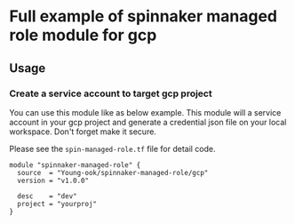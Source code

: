 # Full example of spinnaker managed role module for gcp

## Usage
### Create a service account to target gcp project

You can use this module like as below example. This module will a service account in your gcp project and generate a credential json file on your local workspace. Don't forget make it secure.

Please see the `spin-managed-role.tf` file for detail code.

```
module "spinnaker-managed-role" {
  source  = "Young-ook/spinnaker-managed-role/gcp"
  version = "v1.0.0"

  desc    = "dev"
  project = "yourproj"
}

```

